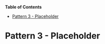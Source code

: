 <!-- START doctoc generated TOC please keep comment here to allow auto update -->
<!-- DON'T EDIT THIS SECTION, INSTEAD RE-RUN doctoc TO UPDATE -->
**Table of Contents**

- [Pattern 3 - Placeholder](#pattern-3---placeholder)

<!-- END doctoc generated TOC please keep comment here to allow auto update -->

# Pattern 3 - Placeholder
